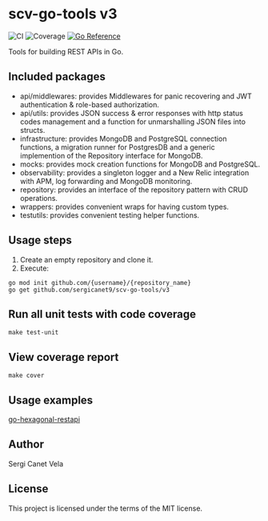# scv-go-tools v3
![CI](https://github.com/sergicanet9/scv-go-tools/actions/workflows/ci.yml/badge.svg)
![Coverage](https://img.shields.io/badge/Coverage-97.4%25-brightgreen)
[![Go Reference](https://pkg.go.dev/badge/github.com/sergicanet9/scv-go-tools/v3.svg)](https://pkg.go.dev/github.com/sergicanet9/scv-go-tools/v3)

Tools for building REST APIs in Go.

## Included packages
- api/middlewares: provides Middlewares for panic recovering and JWT authentication & role-based authorization.
- api/utils: provides JSON success & error responses with http status codes management and a function for unmarshalling JSON files into structs.
- infrastructure: provides MongoDB and PostgreSQL connection functions, a migration runner for PostgresDB and a generic implemention of the Repository interface for MongoDB.
- mocks: provides mock creation functions for MongoDB and PostgreSQL.
- observability: provides a singleton logger and a New Relic integration with APM, log forwarding and MongoDB monitoring.
- repository: provides an interface of the repository pattern with CRUD operations.
- wrappers: provides convenient wraps for having custom types.
- testutils: provides convenient testing helper functions.

## Usage steps
1. Create an empty repository and clone it.
2. Execute:
```
go mod init github.com/{username}/{repository_name}
go get github.com/sergicanet9/scv-go-tools/v3
```

## Run all unit tests with code coverage
```
make test-unit
```

## View coverage report
```
make cover
```

## Usage examples
[go-hexagonal-restapi](https://github.com/sergicanet9/go-hexagonal-api)

## Author
Sergi Canet Vela

## License
This project is licensed under the terms of the MIT license.
